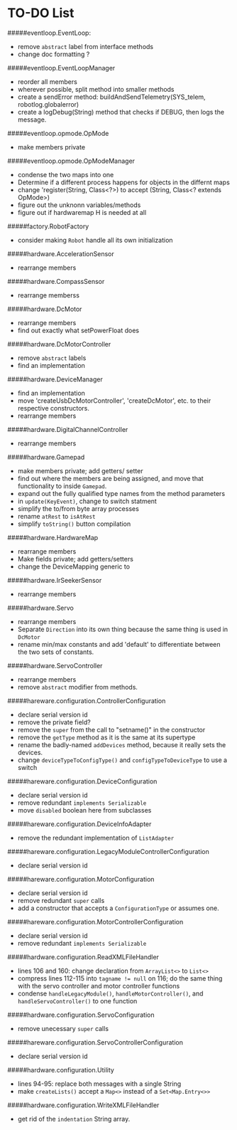 # TO-DO List

#####eventloop.EventLoop:

* remove `abstract` label from interface methods
* change doc formatting ?

#####eventloop.EventLoopManager

* reorder all members
* wherever possible, split method into smaller methods
* create a sendError method: buildAndSendTelemetry(SYS_telem,  robotlog.globalerror)
* create a logDebug(String) method that checks if DEBUG, then logs the message.

#####eventloop.opmode.OpMode

* make members private

#####eventloop.opmode.OpModeManager

* condense the two maps into one
* Determine if a different process happens for objects in the differnt maps
* change 'register(String, Class<?>) to accept (String, Class<? extends OpMode>)
* figure out the unknonn variables/methods
* figure out if hardwaremap H is needed at all

#####factory.RobotFactory

* consider making `Robot` handle all its own initialization

#####hardware.AccelerationSensor

* rearrange members

#####hardware.CompassSensor

* rearrange memberss

#####hardware.DcMotor

* rearrange members
* find out exactly what setPowerFloat does

#####hardware.DcMotorController

* remove `abstract` labels
* find an implementation

#####hardware.DeviceManager

* find an implementation
* move 'createUsbDcMotorController', 'createDcMotor', etc. to their respective constructors.
* rearrange members

#####hardware.DigitalChannelController

* rearrange members

#####hardware.Gamepad

* make members private; add getters/ setter
* find out where the members are being assigned, and move that functionality to inside `Gamepad`.
* expand out the fully qualified type names from the method parameters
* in `update(KeyEvent)`, change to switch statment
* simplify the to/from byte array processes
* rename `atRest` to `isAtRest`
* simplify `toString()` button compilation

#####hardware.HardwareMap

* rearrange members
* Make fields private; add getters/setters
* change the DeviceMapping generic to <T>

#####hardware.IrSeekerSensor

* rearrange members

#####hardware.Servo

* rearrange members
* Separate `Direction` into its own thing because the same thing is used in `DcMotor`
* rename min/max constants and add 'default' to differentiate between the two sets of constants.

#####hardware.ServoController

* rearrange members
* remove `abstract` modifier from methods.

#####hareware.configuration.ControllerConfiguration

* declare serial version id
* remove the private field?
* remove the `super` from the call to "setname()" in the constructor
* remove the `getType` method as it is the same at its supertype
* rename the badly-named `addDevices` method, because it really sets the devices.
* change `deviceTypeToConfigType()` and `configTypeToDeviceType` to use a switch

#####hareware.configuration.DeviceConfiguration

* declare serial version id
* remove redundant `implements Serializable`
* move `disabled` boolean here from subclasses

#####hareware.configuration.DeviceInfoAdapter

* remove the redundant implementation of `ListAdapter`

#####hareware.configuration.LegacyModuleControllerConfiguration

* declare serial version id

#####hareware.configuration.MotorConfiguration

* declare serial version id
* remove redundant `super` calls
* add a constructor that accepts a `ConfigurationType` or assumes one.

#####hareware.configuration.MotorControllerConfiguration

* declare serial version id
* remove redundant `implements Serializable`

#####hardware.configuration.ReadXMLFileHandler

* lines 106 and 160: change declaration from `ArrayList<>` to `List<>`
* compress lines 112-115 into `tagname != null` on 116; do the same thing with the servo controller and motor controller functions
* condense `handleLegacyModule()`, `handleMotorController()`, and `handleServoController()` to one function

#####hardware.configuration.ServoConfiguration

* remove unecessary `super` calls

#####hareware.configuration.ServoControllerConfiguration

* declare serial version id

#####hardware.configuration.Utility

* lines 94-95: replace both messages with a single String
* make `createLists()` accept a `Map<>` instead of a `Set<Map.Entry<>>`

#####hardware.configuration.WriteXMLFileHandler

* get rid of the `indentation` String array.